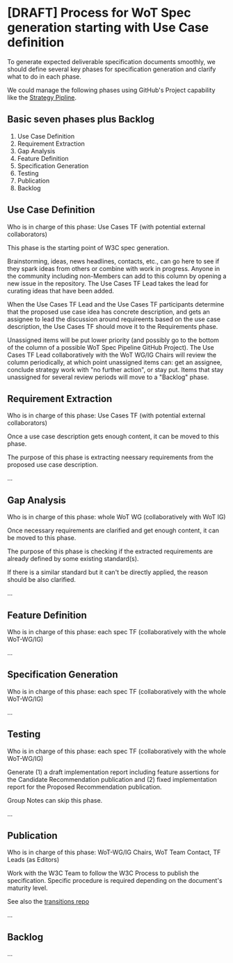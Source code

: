 # [DRAFT] Process for WoT Spec generation starting with Use Case definition

To generate expected deliverable specification documents smoothly, we should define several key phases for specification generation and clarify what to do in each phase.

We could manage the following phases using GitHub's Project capability like the [Strategy Pipline](https://github.com/w3c/strategy/projects/2).

## Basic seven phases plus Backlog
1. Use Case Definition
2. Requirement Extraction
3. Gap Analysis
4. Feature Definition
5. Specification Generation
6. Testing
7. Publication
8. Backlog


## Use Case Definition

Who is in charge of this phase: Use Cases TF (with potential external collaborators)

This phase is the starting point of W3C spec generation.

Brainstorming, ideas, news headlines, contacts, etc., can go here to see if they spark ideas from others or combine with work in progress. Anyone in the community including non-Members can add to this column by opening a new issue in the repository. The Use Cases TF Lead takes the lead for curating ideas that have been added.

When the Use Cases TF Lead and the Use Cases TF participants determine that the proposed use case idea has concrete description, and gets an assignee to lead the discussion around requireents based on the use case description, the Use Cases TF should move it to the Requirements phase.

Unassigned items will be put lower priority (and possibly go to the bottom of the column of a possible WoT Spec Pipeline GitHub Project). The Use Cases TF Lead collaboratively with the WoT WG/IG Chairs will review the column periodically, at which point unassigned items can: get an assignee, conclude strategy work with "no further action", or stay put. Items that stay unassigned for several review periods will move to a "Backlog" phase.


## Requirement Extraction

Who is in charge of this phase: Use Cases TF (with potential external collaborators)

Once a use case description gets enough content, it can be moved to this phase.

The purpose of this phase is extracting neessary requirements from the proposed use case description.

...

## Gap Analysis

Who is in charge of this phase: whole WoT WG (collaboratively with WoT IG)

Once necessary requirements are clarified and get enough content, it can be moved to this phase.

The purpose of this phase is checking if the extracted requirements are already defined by some existing standard(s).

If there is a similar standard but it can't be directly applied, the reason should be also clarified.

...


## Feature Definition

Who is in charge of this phase: each spec TF (collaboratively with the whole WoT-WG/IG)

...

## Specification Generation

Who is in charge of this phase: each spec TF (collaboratively with the whole WoT-WG/IG)

...

## Testing

Who is in charge of this phase: each spec TF (collaboratively with the whole WoT-WG/IG)

Generate (1) a draft implementation report including feature assertions for the Candidate Recommendation publication and (2) fixed implementation report for the Proposed Recommendation publication.

Group Notes can skip this phase.

...

## Publication

Who is in charge of this phase: WoT-WG/IG Chairs, WoT Team Contact, TF Leads (as Editors)

Work with the W3C Team to follow the W3C Process to publish the specification. Specific procedure is required depending on the document's maturity level.

See also the [transitions repo](https://github.com/w3c/transitions)

...

## Backlog

...
